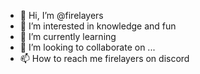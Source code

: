 - 👋 Hi, I’m @firelayers
- 👀 I’m interested in knowledge and fun
- 🌱 I’m currently learning 
- 💞️ I’m looking to collaborate on ...
- 📫 How to reach me firelayers on discord

<!---
firelayers/firelayers is a ✨ special ✨ repository because its `README.md` (this file) appears on your GitHub profile.
You can click the Preview link to take a look at your changes.
--->
